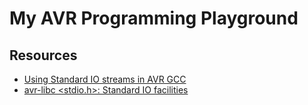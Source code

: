 # My AVR Programming Playground 


## Resources

- [Using Standard IO streams in AVR GCC](https://embedds.com/using-standard-io-streams-in-avr-gcc/)
- [avr-libc <stdio.h>: Standard IO facilities](https://www.nongnu.org/avr-libc/user-manual/group__avr__stdio.html)